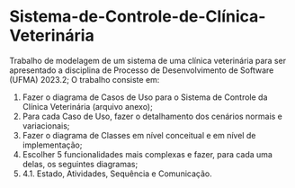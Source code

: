 # Sistema-de-Controle-de-Clínica-Veterinária
Trabalho de modelagem de um sistema de uma clínica veterinária para ser apresentado a disciplina de Processo de Desenvolvimento de Software (UFMA) 2023.2;
O trabalho consiste em: 

1.  Fazer o diagrama de Casos de Uso para o Sistema de Controle da Clínica Veterinária (arquivo anexo);
2.  Para cada Caso de Uso, fazer o detalhamento dos cenários normais e variacionais; 
3.  Fazer o diagrama de Classes em nível conceitual e em nível de implementação;
4.  Escolher 5 funcionalidades mais complexas e fazer, para cada uma delas, os seguintes diagramas;
5.  4.1. Estado, Atividades, Sequência e Comunicação.
